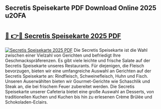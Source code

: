 ## Secretis Speisekarte PDF Download Online 2025 u2OFA

# <h2><a href="http://gcbo7p.nevu.top/?p=Secretis+Speisekarte">🔗 👉🔴 Secretis Speisekarte 2025 PDF</a></h2>

[![Secretis Speisekarte 2025 PDF](https://i.imgur.com/dBaPXMq.png)](http://gcbo7p.nevu.top/?p=Secretis+Speisekarte)
Die Secretis Speisekarte ist die Wahl zwischen einer Vielzahl von Gerichten und befriedigt Ihre Geschmackspräferenzen. Es gibt viele leichte und frische Salate auf der Secretis Speisekarte unseres Restaurants. Für diejenigen, die Fleisch bevorzugen, bieten wir eine umfangreiche Auswahl an Gerichten auf der Secretis Speisekarte an: Rindfleisch, Schweinefleisch, Huhn und Fisch. Unseren Auserwählten bieten wir Gourmet-Gerichte wie Schaschlik und Steak an, die bei frischem Feuer zubereitet werden. Die Secretis Speisekarte unserer Cafeteria bietet eine große Auswahl an Desserts, von traditionellen Kuchen und Kuchen bis hin zu erlesenen Crème Brûlée und Schokoladen-Eclairs.
